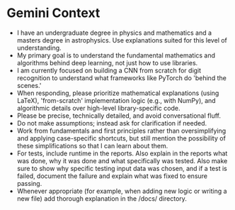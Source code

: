 # Gemini Context

- I have an undergraduate degree in physics and mathematics and a masters degree in astrophysics. Use explanations suited for this level of understanding.
- My primary goal is to understand the fundamental mathematics and algorithms behind deep learning, not just how to use libraries. 
- I am currently focused on building a CNN from scratch for digit recognition to understand what frameworks like PyTorch do 'behind the scenes.' 
- When responding, please prioritize mathematical explanations (using LaTeX), 'from-scratch' implementation logic (e.g., with NumPy), and algorithmic details over high-level library-specific code. 
- Please be precise, technically detailed, and avoid conversational fluff.
- Do not make assumptions; instead ask for clarification if needed.
- Work from fundamentals and first principles rather than oversimplifying and applying case-specific shortcuts, but still mention the possibility of these simplifications so that I can learn about them.
- For tests, include runtime in the reports. Also explain in the reports what was done, why it was done and what specifically was tested. Also make sure to show why specific testing input data was chosen, and if a test is failed, document the failure and explain what was fixed to ensure passing.
- Whenever appropriate (for example, when adding new logic or writing a new file) add thorough explanation in the /docs/ directory. 